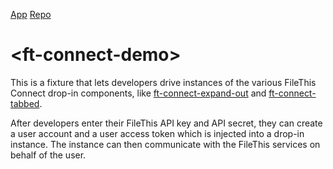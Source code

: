 [App](https://filethis.github.io/ft-connect-demo)    [Repo](https://github.com/filethis/ft-connect-demo)

# \<ft-connect-demo\>

This is a fixture that lets developers drive instances of the various FileThis Connect drop-in components, like [ft-connect-expand-out](https://github.com/filethis/ft-connect-expand-out) and [ft-connect-tabbed](https://github.com/filethis/ft-connect-tabbed).

After developers enter their FileThis API key and API secret, they can create a user account and a user access token which is injected into a drop-in instance. The instance can then communicate with the FileThis services on behalf of the user.
